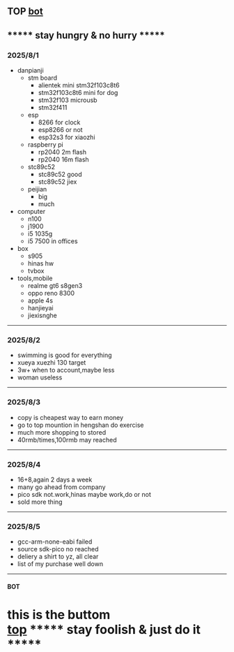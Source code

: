 ## TOP [bot](#bot)
***** stay hungry & no hurry *****
---
### 2025/8/1
- danpianji
	- stm board
    	+ alientek  mini stm32f103c8t6
        + stm32f103c8t6 mini for dog
        + stm32f103 microusb 
        + stm32f411
    - esp
    	- 8266 for clock
        - esp8266 or not
        - esp32s3 for xiaozhi
    - raspberry pi
    	- rp2040 2m flash
        - rp2040 16m flash
    - stc89c52
    	- stc89c52 good
        - stc89c52 jiex
    - peijian
    	- big
        - much
- computer
	- n100
    - j1900
    - i5 1035g
    - i5 7500 in offices
- box
	- s905
    - hinas hw
    - tvbox
- tools,mobile
	- realme gt6 s8gen3
    - oppo reno 8300
    - apple 4s
    - hanjieyai
    - jiexisnghe
---
### 2025/8/2
- swimming is good for everything
- xueya xuezhi 130 target
- 3w+ when to account,maybe less
- woman useless
---
### 2025/8/3
- copy is cheapest way to earn money
- go to top mountion in hengshan do exercise 
- much more shopping to stored
- 40rmb/times,100rmb may reached
---
### 2025/8/4
- 16+8,again 2 days a week
- many go ahead from company
- pico sdk not.work,hinas maybe work,do or not
- sold more thing
---
### 2025/8/5
- gcc-arm-none-eabi failed
- source sdk-pico no reached
- deliery a shirt to yz, all clear
- list of my purchase well down
---
#### BOT    
this is the buttom   
[top](#top)
***** stay foolish & just do it *****
=========
